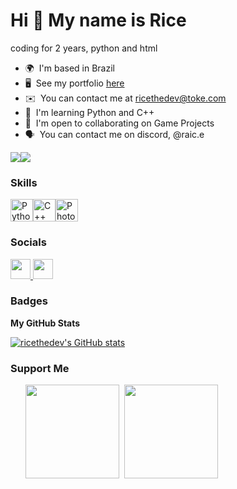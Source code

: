 Hi 👋 My name is Rice
=====================

coding for 2 years, python and html

* 🌍  I'm based in Brazil
* 🖥️  See my portfolio [here](http://ricethe.pages.dev)
* ✉️  You can contact me at [ricethedev@toke.com](mailto:ricethedev@toke.com)
* 🧠  I'm learning Python and C++
* 🤝  I'm open to collaborating on Game Projects
* 🗣  You can contact me on discord, @raic.e  

<a href="https://www.github.com/ricethedev" target="_blank" rel="noreferrer"><img
src="https://img.shields.io/github/followers/ricethedev?logo=github&style=for-the-badge&color=f97316&labelColor=1c1917" /></a><a href="https://www.x.com/riccenoob" target="_blank" rel="noreferrer"><img
src="https://img.shields.io/twitter/follow/riccenoob?logo=twitter&style=for-the-badge&color=f97316&labelColor=1c1917"
/></a>

### Skills


<p align="left">
<a href="https://www.python.org/" target="_blank" rel="noreferrer"><img src="https://raw.githubusercontent.com/danielcranney/readme-generator/main/public/icons/skills/python-colored.svg" width="36" height="36" alt="Python" /></a><a href="https://docs.microsoft.com/en-us/cpp/?view=msvc-170" target="_blank" rel="noreferrer"><img src="https://raw.githubusercontent.com/danielcranney/readme-generator/main/public/icons/skills/cplusplus-colored.svg" width="36" height="36" alt="C++" /></a><a href="https://www.adobe.com/uk/products/photoshop.html" target="_blank" rel="noreferrer"><img src="https://raw.githubusercontent.com/danielcranney/readme-generator/main/public/icons/skills/photoshop-colored.svg" width="36" height="36" alt="Photoshop" /></a>
</p>


### Socials

<p align="left"> <a href="https://www.github.com/ricethedev" target="_blank" rel="noreferrer"> <picture> <source media="(prefers-color-scheme: dark)" srcset="https://raw.githubusercontent.com/danielcranney/readme-generator/main/public/icons/socials/github-dark.svg" /> <source media="(prefers-color-scheme: light)" srcset="https://raw.githubusercontent.com/danielcranney/readme-generator/main/public/icons/socials/github.svg" /> <img src="https://raw.githubusercontent.com/danielcranney/readme-generator/main/public/icons/socials/github.svg" width="32" height="32" /> </picture> </a> <a href="https://www.x.com/riccenoob" target="_blank" rel="noreferrer"> <picture> <source media="(prefers-color-scheme: dark)" srcset="https://raw.githubusercontent.com/danielcranney/readme-generator/main/public/icons/socials/twitter-dark.svg" /> <source media="(prefers-color-scheme: light)" srcset="https://raw.githubusercontent.com/danielcranney/readme-generator/main/public/icons/socials/twitter.svg" /> <img src="https://raw.githubusercontent.com/danielcranney/readme-generator/main/public/icons/socials/twitter.svg" width="32" height="32" /> </picture> </a></p>

### Badges

<b>My GitHub Stats</b>

<a href="http://www.github.com/ricethedev"><img src="https://github-readme-stats.vercel.app/api?username=ricethedev&show_icons=true&hide=&count_private=true&title_color=ffffff&text_color=ffffff&icon_color=f97316&bg_color=1c1917&hide_border=true&show_icons=true" alt="ricethedev's GitHub stats" /></a>

### Support Me

<ul style="list-style-type: none; margin: 0;">

<li style="display: inline-block; margin-right: 0.25rem;"><a href="https://www.buymeacoffee.com/raice"><img src="https://cdn.buymeacoffee.com/buttons/v2/default-yellow.png" width="150"/></a></li>

<li style="display: inline-block; margin-right: 0.25rem;"><a href="https://www.ko-fi.com/raice"><img src="https://storage.ko-fi.com/cdn/kofi2.png?v=3" width="150"/></a></li>

</ul>
